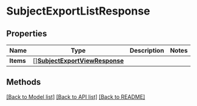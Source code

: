 # SubjectExportListResponse

## Properties

Name | Type | Description | Notes
------------ | ------------- | ------------- | -------------
**Items** | [][**SubjectExportViewResponse**](SubjectExportViewResponse.md) |  | 

## Methods


[[Back to Model list]](../README.md#documentation-for-models) [[Back to API list]](../README.md#documentation-for-api-endpoints) [[Back to README]](../README.md)


